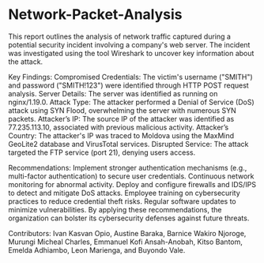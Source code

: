 # Network-Packet-Analysis
This report outlines the analysis of network traffic captured during a potential security incident involving a company's web server. The incident was investigated using the tool Wireshark to uncover key information about the attack.

Key Findings:
Compromised Credentials: The victim's username ("SMITH") and password ("SMITH!123") were identified through HTTP POST request analysis.
Server Details: The server was identified as running on nginx/1.19.0.
Attack Type: The attacker performed a Denial of Service (DoS) attack using SYN Flood, overwhelming the server with numerous SYN packets.
Attacker’s IP: The source IP of the attacker was identified as 77.235.113.10, associated with previous malicious activity.
Attacker’s Country: The attacker's IP was traced to Moldova using the MaxMind GeoLite2 database and VirusTotal services.
Disrupted Service: The attack targeted the FTP service (port 21), denying users access.

Recommendations:
Implement stronger authentication mechanisms (e.g., multi-factor authentication) to secure user credentials.
Continuous network monitoring for abnormal activity.
Deploy and configure firewalls and IDS/IPS to detect and mitigate DoS attacks.
Employee training on cybersecurity practices to reduce credential theft risks.
Regular software updates to minimize vulnerabilities.
By applying these recommendations, the organization can bolster its cybersecurity defenses against future threats.

Contributors: Ivan Kasvan Opio, Austine Baraka, Barnice Wakiro Njoroge, Murungi Micheal Charles, Emmanuel Kofi Ansah-Anobah, Kitso Bantom, Emelda Adhiambo, Leon Marienga, and Buyondo Vale.
